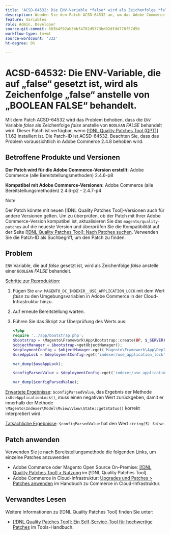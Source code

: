 ```yaml
---
title: 'ACSD-64532: Die ENV-Variable *false* wird als Zeichenfolge *false* anstelle eines BOOLESCHEN *FALSE* behandelt.'
description: Wenden Sie den Patch ACSD-64532 an, um das Adobe Commerce-Problem zu beheben, bei dem eine auf *false* gesetzte Variable „ENV“ als Zeichenfolge *false* anstelle von „BOOLEAN“ *FALSE* behandelt wird.
feature: Variables
role: Admin, Developer
source-git-commit: 603b4f92ab3bbf4702d5373bd02dfdd770f57d5b
workflow-type: tm+mt
source-wordcount: '332'
ht-degree: 0%

---
```



# ACSD-64532: Die ENV-Variable, die auf „false“ gesetzt ist, wird als Zeichenfolge „false“ anstelle von „BOOLEAN FALSE“ behandelt.

Mit dem Patch ACSD-64532 wird das Problem behoben, dass die `ENV` Variable *false* als Zeichenfolge *false* anstelle von `BOOLEAN` *FALSE* behandelt wird. Dieser Patch ist verfügbar, wenn [[!DNL Quality Patches Tool (QPT)]](/help/tools/quality-patches-tool/quality-patches-tool-to-self-serve-quality-patches.md) 1.1.62 installiert ist. Die Patch-ID ist ACSD-64532. Beachten Sie, dass das Problem voraussichtlich in Adobe Commerce 2.4.8 behoben wird.

## Betroffene Produkte und Versionen

**Der Patch wird für die Adobe Commerce-Version erstellt:**
Adobe Commerce (alle Bereitstellungsmethoden) 2.4.6-p8

**Kompatibel mit Adobe Commerce-Versionen:**
Adobe Commerce (alle Bereitstellungsmethoden) 2.4.6-p2 - 2.4.7-p4

>[!NOTE]
>
>Der Patch könnte mit neuen [!DNL Quality Patches Tool]-Versionen auch für andere Versionen gelten. Um zu überprüfen, ob der Patch mit Ihrer Adobe Commerce-Version kompatibel ist, aktualisieren Sie das `magento/quality-patches` auf die neueste Version und überprüfen Sie die Kompatibilität auf der Seite [[!DNL Quality Patches Tool]: Nach Patches suchen](https://experienceleague.adobe.com/tools/commerce-quality-patches/index.html?lang=de). Verwenden Sie die Patch-ID als Suchbegriff, um den Patch zu finden.

## Problem

`ENV` Variable, die auf *false* gesetzt ist, wird als Zeichenfolge *false* anstelle einer `BOOLEAN` *FALSE* behandelt.

<u>Schritte zur Reproduktion</u>:
1. Fügen Sie `env:MAGENTO_DC_INDEXER__USE_APPLICATION_LOCK` mit dem Wert *false* zu den Umgebungsvariablen in Adobe Commerce in der Cloud-Infrastruktur hinzu.
1. Auf erneute Bereitstellung warten.
1. Führen Sie das Skript zur Überprüfung des Werts aus:

   ```php
   <?php
   require '../app/bootstrap.php';
   $bootstrap = \Magento\Framework\App\Bootstrap::create(BP, $_SERVER);
   $objectManager = $bootstrap->getObjectManager();
   $deploymentConfig = $objectManager->get('Magento\Framework\App\DeploymentConfig');
   $useAppLock = $deploymentConfig->get('indexer/use_application_lock');
   
   var_dump($useAppLock);
   
   $configParsedValue = $deploymentConfig->get('indexer/use_application_lock') ?: false;
   
   var_dump($configParsedValue); 
   ```

<u>Erwartete Ergebnisse</u>:
`$configParsedValue`, das Ergebnis der Methode `isUseApplicationLock()`, muss einen negativen Wert zurückgeben, damit er innerhalb der Methode `\Magento\Indexer\Model\Mview\View\State::getStatus()` korrekt interpretiert wird.

<u>Tatsächliche Ergebnisse</u>:
`$configParsedValue` hat den Wert *`string(5) false`*.

## Patch anwenden

Verwenden Sie je nach Bereitstellungsmethode die folgenden Links, um einzelne Patches anzuwenden:

* Adobe Commerce oder Magento Open Source On-Premise: [[!DNL Quality Patches Tool] > Nutzung](/help/tools/quality-patches-tool/usage.md) im [!DNL Quality Patches Tool].
* Adobe Commerce in Cloud-Infrastruktur: [Upgrades und Patches > Patches anwenden](https://experienceleague.adobe.com/docs/commerce-cloud-service/user-guide/develop/upgrade/apply-patches.html?lang=de) im Handbuch zu Commerce in Cloud-Infrastruktur.

## Verwandtes Lesen

Weitere Informationen zu [!DNL Quality Patches Tool] finden Sie unter:
* [[!DNL Quality Patches Tool]: Ein Self-Service-Tool für hochwertige Patches](/help/tools/quality-patches-tool/quality-patches-tool-to-self-serve-quality-patches.md) im Tools-Handbuch.
